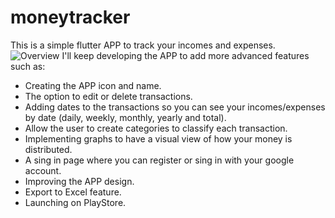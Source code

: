 # moneytracker
This is a simple flutter APP to track your incomes and expenses.
![Overview](https://github.com/user-attachments/assets/3fc7b550-5057-41e6-ab9c-677a306088c6)
I'll keep developing the APP to add more advanced features such as:
  - Creating the APP icon and name.
  - The option to edit or delete transactions.
  - Adding dates to the transactions so you can see your incomes/expenses by date (daily, weekly, monthly, yearly and total).
  - Allow the user to create categories to classify each transaction.
  - Implementing graphs to have a visual view of how your money is distributed.
  - A sing in page where you can register or sing in with your google account.
  - Improving the APP design.
  - Export to Excel feature.
  - Launching on PlayStore.
